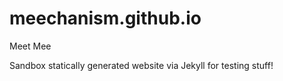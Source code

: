 # meechanism.github.io

Meet Mee

Sandbox statically generated website via Jekyll for testing stuff!
